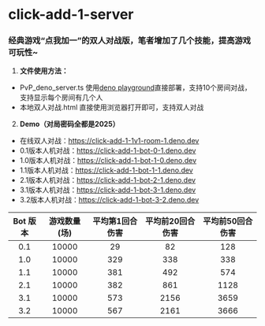 # click-add-1-server
### 经典游戏“点我加一”的双人对战版，笔者增加了几个技能，提高游戏可玩性~
1. **文件使用方法：**
- PvP_deno_server.ts 使用[deno playground](https://dash.deno.com/account/overview)直接部署，支持10个房间对战，支持显示每个房间有几个人
- 本地双人对战.html 直接使用浏览器打开即可，支持双人对战
2. **Demo（对局密码全都是2025）**
- 在线双人对战：https://click-add-1-1v1-room-1.deno.dev
- 0.1版本人机对战：https://click-add-1-bot-0-1.deno.dev
- 1.0版本人机对战：https://click-add-1-bot-1-0.deno.dev
- 1.1版本人机对战：https://click-add-1-bot-1-1.deno.dev
- 2.1版本人机对战：https://click-add-1-bot-2-1.deno.dev
- 3.1版本人机对战：https://click-add-1-bot-3-1.deno.dev
- 3.2版本人机对战：https://click-add-1-bot-3-2.deno.dev

| Bot 版本 | 游戏数量 (场) | 平均第1回合伤害 | 平均前20回合伤害 | 平均前50回合伤害 |
| :----: | :------: | :------: | :-------: | :-------: |
|   0.1  |   10000  |    29    |     82    |    128    |
|   1.0  |   10000  |    329   |    338    |    338    |
|   1.1  |   10000  |    381   |    492    |    574    |
|   2.1  |   10000  |    382   |    861    |    1128   |
|   3.1  |   10000  |    573   |    2156   |    3659   |
|   3.2  |   10000  |    567   |    2161   |    3666   |
